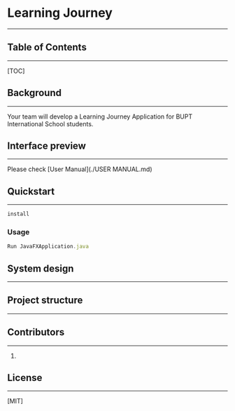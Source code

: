 # Learning Journey
------



## Table of Contents

------

[TOC]



## Background 

------

Your team will develop a Learning Journey Application for BUPT International School  students.



## Interface preview

------

Please check [User Manual](./USER MANUAL.md)



## Quickstart

------

```js
install
```

### Usage

```js
Run JavaFXApplication.java
```



## System design

------



##  Project structure

------



## Contributors

------

1. 



## License

------

[MIT]
